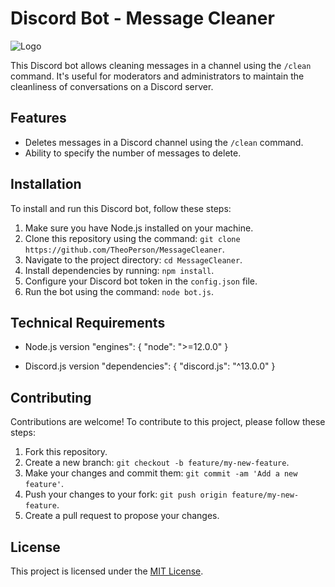 # Discord Bot - Message Cleaner

![Logo](https://media.discordapp.net/attachments/729052657368694905/1237875957121945720/da8fd71a-db0a-4228-8f0d-e8ec8e500a4c.jpg?ex=663d3d52&is=663bebd2&hm=f254ff36a0c2fbf73242ae74674dd74afa73b46bd708ba4d8a34b34c626b8f77&=&format=webp&width=547&height=547)

This Discord bot allows cleaning messages in a channel using the `/clean` command. It's useful for moderators and administrators to maintain the cleanliness of conversations on a Discord server.

## Features
- Deletes messages in a Discord channel using the `/clean` command.
- Ability to specify the number of messages to delete.

## Installation
To install and run this Discord bot, follow these steps:
1. Make sure you have Node.js installed on your machine.
2. Clone this repository using the command: `git clone https://github.com/TheoPerson/MessageCleaner`.
3. Navigate to the project directory: `cd MessageCleaner`.
4. Install dependencies by running: `npm install`.
5. Configure your Discord bot token in the `config.json` file.
6. Run the bot using the command: `node bot.js`.

## Technical Requirements
- Node.js version "engines": {
    "node": ">=12.0.0"
}

- Discord.js version "dependencies": {
    "discord.js": "^13.0.0"
}

## Contributing
Contributions are welcome! To contribute to this project, please follow these steps:
1. Fork this repository.
2. Create a new branch: `git checkout -b feature/my-new-feature`.
3. Make your changes and commit them: `git commit -am 'Add a new feature'`.
4. Push your changes to your fork: `git push origin feature/my-new-feature`.
5. Create a pull request to propose your changes.

## License
This project is licensed under the [MIT License](LICENSE).
